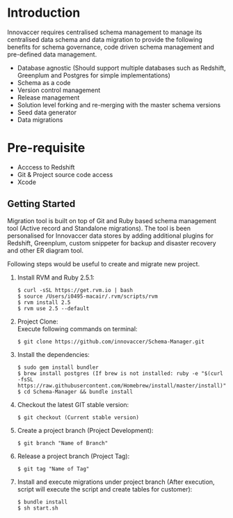 # Introduction

Innovaccer requires centralised schema management to manage its centralised data schema and data migration to provide the following benefits for schema governance, code driven schema management and pre-defined data management.

* Database agnostic (Should support multiple databases such as Redshift, Greenplum and Postgres for simple implementations)
* Schema as a code
* Version control management 
* Release management 
* Solution level forking and re-merging with the master schema versions 
* Seed data generator
* Data migrations

# Pre-requisite 

- Acccess to Redshift 
- Git & Project source code access
- Xcode

## Getting Started

Migration tool is built on top of Git and Ruby based schema management tool (Active record and Standalone migrations). The tool is been personalised for Innovaccer data stores by adding additional plugins for Redshift, Greenplum, custom snippeter for backup and disaster recovery and other ER diagram tool.

Following steps would be useful to create and migrate new project.

1. Install RVM and Ruby 2.5.1:</br> 

       $ curl -sSL https://get.rvm.io | bash
       $ source /Users/i0495-macair/.rvm/scripts/rvm
       $ rvm install 2.5
       $ rvm use 2.5 --default

2. Project Clone:</br> 
   Execute following commands on terminal:</br>
           
       $ git clone https://github.com/innovaccer/Schema-Manager.git

3. Install the dependencies:</br>

       $ sudo gem install bundler
       $ brew install postgres (If brew is not installed: ruby -e "$(curl -fsSL https://raw.githubusercontent.com/Homebrew/install/master/install)")
       $ cd Schema-Manager && bundle install
        
4. Checkout the latest GIT stable version:</br>

       $ git checkout (Current stable version)

5. Create a project branch (Project Development):</br>

       $ git branch "Name of Branch" 
	   
6. Release a project branch (Project Tag):</br>

       $ git tag "Name of Tag" 
	   
7. Install and execute migrations under project branch (After execution, script will execute the script and create tables for customer):</br>

       $ bundle install
       $ sh start.sh 
